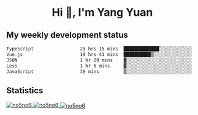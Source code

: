<h1 align="center">Hi 👋, I'm Yang Yuan</h1>


## My weekly development status
<!--START_SECTION:waka-->

```txt
TypeScript                 25 hrs 15 mins  █████████████░░░░░░░░░░░░   52.22 %
Vue.js                     19 hrs 41 mins  ██████████▒░░░░░░░░░░░░░░   40.70 %
JSON                       1 hr 29 mins    ▓░░░░░░░░░░░░░░░░░░░░░░░░   03.08 %
Less                       1 hr 6 mins     ▓░░░░░░░░░░░░░░░░░░░░░░░░   02.29 %
JavaScript                 39 mins         ▒░░░░░░░░░░░░░░░░░░░░░░░░   01.35 %
```

<!--END_SECTION:waka-->

## Statistics
<a href="https://github.com/anuraghazra/github-readme-stats">
  <img src="https://github-readme-stats.vercel.app/api/top-langs/?username=no5no6&theme=dracula" alt="no5no6">
</a>
<a href="https://github.com/anuraghazra/github-readme-stats">
  <img src="https://github-readme-stats.vercel.app/api?username=no5no6&show_icons=true&theme=dracula&line_height=40" alt="no5no6">
</a>
<a href="https://github.com/anuraghazra/github-readme-stats">
  <img align="center" src="https://github-readme-streak-stats.herokuapp.com/?user=no5no6&theme=dracula" alt="no5no6" />
</a>